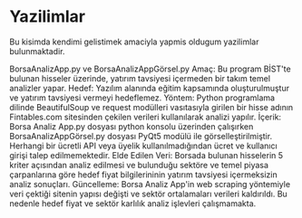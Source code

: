 # Yazilimlar
Bu kisimda kendimi gelistimek amaciyla yapmis oldugum yazilimlar bulunmaktadir.

BorsaAnalizApp.py ve BorsaAnalizAppGörsel.py
Amaç: Bu program BİST'te bulunan hisseler üzerinde, yatırım tavsiyesi içermeden bir takım temel analizler yapar. 
Hedef: Yazılım alanında eğitim kapsamında oluşturulmuştur ve yatırım tavsiyesi vermeyi hedeflemez.
Yöntem: Python programlama dilinde BeautifulSoup ve request modülleri vasıtasıyla girilen bir hisse adının Fintables.com sitesinden çekilen verileri kullanılarak analizi yapılır.
İçerik: Borsa Analiz App.py dosyası python konsolu üzerinden çalışırken BorsaAnalizAppGörsel.py dosyası PyQt5 modülü ile görselleştirilmiştir. Herhangi bir ücretli API veya üyelik kullanılmadığından ücret ve kullanıcı girişi talep edilmemektedir.
Elde Edilen Veri: Borsada bulunan hisselerin 5 kriter açısından analiz edilmesi ve bulunduğu sektöre ve temel piyasa çarpanlarına göre hedef fiyat bilgilerininin yatırım tavsiyesi içermeksizin analiz sonuçları.
Güncelleme: Borsa Analiz App'in web scraping yöntemiyle veri çektiği sitenin yapısı değişti ve sektör ortalamaları verileri kaldırıldı. Bu nedenle hedef fiyat ve sektör karlılık analiz işlevleri çalışmamakta.
